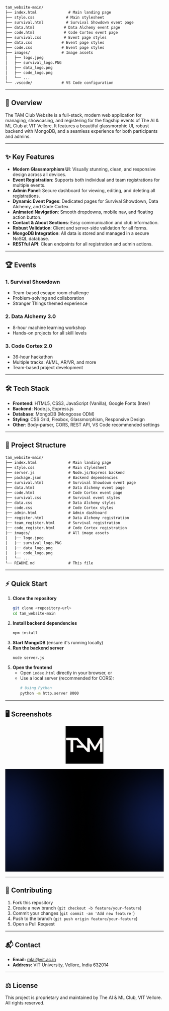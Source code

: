 ```
tam_website-main/
├── index.html              # Main landing page
├── style.css              # Main stylesheet
├── survival.html          # Survival Showdown event page
├── data.html             # Data Alchemy event page
├── code.html             # Code Cortex event page
├── survival.css          # Event page styles
├── data.css             # Event page styles
├── code.css             # Event page styles
├── images/              # Image assets
│   ├── logo.jpeg
│   ├── survival_logo.PNG
│   ├── data_logo.png
│   ├── code_logo.png
│   └── ...
└── .vscode/             # VS Code configuration
```

---

## 🚀 Overview

The TAM Club Website is a full-stack, modern web application for managing, showcasing, and registering for the flagship events of The AI & ML Club at VIT Vellore. It features a beautiful glassmorphic UI, robust backend with MongoDB, and a seamless experience for both participants and admins.

---

## ✨ Key Features

- **Modern Glassmorphism UI**: Visually stunning, clean, and responsive design across all devices.
- **Event Registration**: Supports both individual and team registrations for multiple events.
- **Admin Panel**: Secure dashboard for viewing, editing, and deleting all registrations.
- **Dynamic Event Pages**: Dedicated pages for Survival Showdown, Data Alchemy, and Code Cortex.
- **Animated Navigation**: Smooth dropdowns, mobile nav, and floating action button.
- **Contact & About Sections**: Easy communication and club information.
- **Robust Validation**: Client and server-side validation for all forms.
- **MongoDB Integration**: All data is stored and managed in a secure NoSQL database.
- **RESTful API**: Clean endpoints for all registration and admin actions.

---

## 🏆 Events

### 1. Survival Showdown
- Team-based escape room challenge
- Problem-solving and collaboration
- Stranger Things themed experience

### 2. Data Alchemy 3.0
- 8-hour machine learning workshop
- Hands-on projects for all skill levels

### 3. Code Cortex 2.0
- 36-hour hackathon
- Multiple tracks: AI/ML, AR/VR, and more
- Team-based project development

---

## 🛠️ Tech Stack

- **Frontend**: HTML5, CSS3, JavaScript (Vanilla), Google Fonts (Inter)
- **Backend**: Node.js, Express.js
- **Database**: MongoDB (Mongoose ODM)
- **Styling**: CSS Grid, Flexbox, Glassmorphism, Responsive Design
- **Other**: Body-parser, CORS, REST API, VS Code recommended settings

---

## 📁 Project Structure

```text
tam_website-main/
├── index.html              # Main landing page
├── style.css               # Main stylesheet
├── server.js               # Node.js/Express backend
├── package.json            # Backend dependencies
├── survival.html           # Survival Showdown event page
├── data.html               # Data Alchemy event page
├── code.html               # Code Cortex event page
├── survival.css            # Survival event styles
├── data.css                # Data Alchemy styles
├── code.css                # Code Cortex styles
├── admin.html              # Admin dashboard
├── register.html           # Data Alchemy registration
├── team_register.html      # Survival registration
├── code_register.html      # Code Cortex registration
├── images/                 # All image assets
│   ├── logo.jpeg
│   ├── survival_logo.PNG
│   ├── data_logo.png
│   ├── code_logo.png
│   └── ...
└── README.md               # This file
```

---

## ⚡ Quick Start

1. **Clone the repository**
   ```bash
   git clone <repository-url>
   cd tam_website-main
   ```
2. **Install backend dependencies**
   ```bash
   npm install
   ```
3. **Start MongoDB** (ensure it's running locally)
4. **Run the backend server**
   ```bash
   node server.js
   ```
5. **Open the frontend**
   - Open `index.html` directly in your browser, or
   - Use a local server (recommended for CORS):
     ```bash
     # Using Python
     python -m http.server 8000
     ```

---

## 🖥️ Screenshots

<p align="center">
  <img src="./logo.jpeg" alt="TAM Club Logo" width="120"/>
</p>

![Glassmorphism UI Example](register_page_bg.png)

---

## 🤝 Contributing

1. Fork this repository
2. Create a new branch (`git checkout -b feature/your-feature`)
3. Commit your changes (`git commit -am 'Add new feature'`)
4. Push to the branch (`git push origin feature/your-feature`)
5. Open a Pull Request

---

## 📬 Contact

- **Email:** mlai@vit.ac.in
- **Address:** VIT University, Vellore, India 632014

---

## ⚖️ License

This project is proprietary and maintained by The AI & ML Club, VIT Vellore. All rights reserved.

